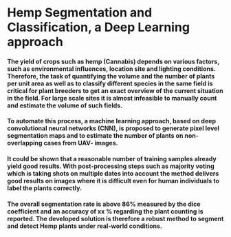 # Hemp Segmentation and Classification, a Deep Learning approach

#### The yield of crops such as hemp (Cannabis) depends on various factors, such as environmental influences, location site and lighting conditions.  Therefore, the task of quantifying the volume and the number of plants per unit area as well as to classify different species in the same field is critical for plant breeders to get an exact overview of the current situation in the field. For large scale sites it is almost infeasible to manually count and estimate the volume of such fields. 
#### To automate this process, a machine learning approach, based on deep convolutional neural networks (CNN), is proposed to generate pixel level segmentation maps and to estimate the number of plants on non-overlapping cases from UAV- images.
#### It could be shown that a reasonable number of training samples already yield good results. With post-processing steps such as majority voting which is taking shots on multiple dates into account the method delivers good results on images where it is difficult even for human individuals to label the plants correctly. 
#### The overall segmentation rate is above 86% measured by the dice coefficient and an accuracy of xx % regarding the plant counting is reported. The developed solution is therefore a robust method to segment and detect Hemp plants under real-world conditions. 

